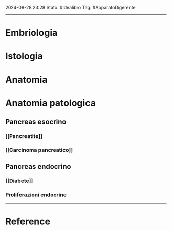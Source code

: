 2024-08-28 23:28
Stato: #idealibro 
Tag: #ApparatoDigerente 

---
# Embriologia

# Istologia

# Anatomia

# Anatomia patologica
## Pancreas esocrino
### [[Pancreatite]]
### [[Carcinoma pancreatico]]
## Pancreas endocrino
### [[Diabete]]
### Proliferazioni endocrine







---
# Reference